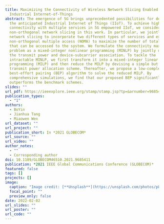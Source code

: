 ```yaml
---
title: Maximizing the Connectivity of Wireless Network Slicing Enabled
  Industrial Internet-of-Things
abstract: The emergence of 5G brings unprecedented possibilities for deploying
  the anticipated Industrial Internet of Things (IIoT). To achieve high density
  connectivity with multiple services in 5G empowered IIoT, we consider the
  non-orthogonal network slicing in this work. In particular, we jointly utilize
  network slicing to incorporate two different types of services and exploit
  non-orthogonal multiple access (NOMA) to maximize the number of total devices
  that can be accessed to the system. We formulate the connectivity maximization
  problem as a mixed-integer nonlinear programming (MINLP) by jointly optimizing
  the transmit power and device-subcarrier association. To tackle the
  intractable MINLP, we first transform it into a mixed-integer linear
  programming (MILP) and then reduce the MILP by devising a simple but effective
  transmit power allocation scheme. Thereafter, we propose a low-complexity
  best-effort pairing (BEP) algorithm to solve the reduced MILP. By
  comprehensive simulations, we find that our proposed BEP significantly
  outperforms the benchmark schemes.
slides: ""
url_pdf: https://ieeexplore.ieee.org/stamp/stamp.jsp?tp=&arnumber=9685411
publication_types:
  - "1"
authors:
  - BoYin
  - Jianhua Tang
  - Miaowen Wen
url_dataset: ""
url_project: ""
publication_short: In *2021 GLOBECOM*
url_source: ""
url_video: ""
author_notes:
  - ""
  - Corresponding author
doi: 10.1109/GLOBECOM46510.2021.9685411
publication: *2021 IEEE Global Communications Conference (GLOBECOM)*
featured: false
tags: []
projects: []
image:
  caption: "Image credit: [**Unsplash**](https://unsplash.com/photos/pLCdAaMFLTE)"
  focal_point: ""
  preview_only: false
date: 2022-02-02
url_slides: ""
url_poster: ""
url_code: ""
---
```

